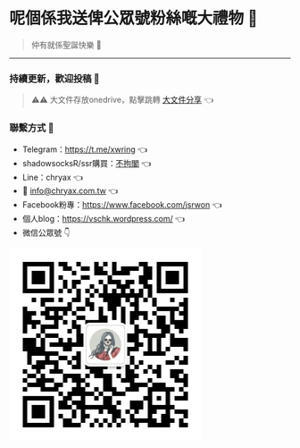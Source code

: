 # 呢個係我送俾公眾號粉絲嘅大禮物 🎁 

> 仲有就係聖誕快樂 🎄 

---
### 持續更新，歡迎投稿 👏 

> ⚠️⚠️ 大文件存放onedrive，點擊跳轉 [大文件分享](https://1drv.ms/u/s!AlciDZ3AOgiajW7GYbljOJip-Wat?e=qSfkaG) :point_left:

### 聯繫方式 :bell:

- Telegram：https://t.me/xwring :point_left:
- shadowsocksR/ssr購買：[不拘閣](https://mrcola.top/) :point_left:
- Line：chryax :point_left:
- :email: info@chryax.com.tw :point_left:
- Facebook粉專：https://www.facebook.com/jsrwon :point_left:
- 個人blog：https://vschk.wordpress.com/ :point_left:
- 微信公眾號 :point_down:

![image](https://github.com/hkjswong/shadowsocksR-setup/blob/master/%E5%BE%AE%E4%BF%A1%E5%85%AC%E7%9C%BE%E8%99%9F.jpg)


